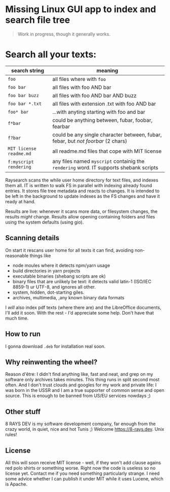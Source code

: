 # Missing Linux GUI app to index and search file tree

> Work in progress, though it generally works.

# Search all your texts:

| search string           | meaning                                                                                |
|-------------------------|----------------------------------------------------------------------------------------|
| `foo`                   | all files where with `foo`                                                             |
| `foo bar`               | all files with foo AND bar                                                             |
| `foo bar buzz`          | all files with foo AND bar AND buzz                                                    |
| `foo bar *.txt`         | all files with extension .txt with foo AND bar                                         |
| `foo* bar`              | ...with anyting starting with foo and bar                                              |
| `f*bar`                 | could be anything between, fubar, foobar, fearbar                                      |
| `f?bar`                 | could be any single character between, fubar, febar, but _not foorbar_ (2 chars)       |
| `MIT license readme.md` | all readme.md files that cope with MIT license                                         |
| `f:myscript rendering`  | any files named `myscript` containig the `rendering` word. IT supports shebank scripts |

Raysearch scans the while user home directory for text files, and indexes them all. IT is written to walk FS in parallel
with indexing already found entries. It stores file tree metadata and reacts to changes. It is intended to be left in
the background to update indexes as the FS changes and have it ready at hand.

Results are live: whenever it scans more data, or filesystem changes, the results _might_ change. Results allow opening containing folders and files using the system defaults (using gio).

## Scanning details

On start it rescans user home for all texts it can find, avoiding non-reasonable things like

- node moules where it detects npm/yarn usage
- build directories in yarn projects
- executable binaries (shebang scripts are ok)
- binary files that are unlikely be text: it detects valid latin-1 (ISO/IEC 8859-1) ur UTF-8, and ignores all other.
- system, hidden, dot-starting giles.
- archives, multimedia, ,any known binary data formats

I _will_ also index pdf texts (where there are) and the LibreOffice documents, I'll add it soon. With the rest - I'd appreciate some help. Don't have that much time.

## How to run

I gonna download `.deb` for installation real soon.

## Why reinwenting the wheel?

Reason d'être: I didn't find anything like, fast and neat, and grep on my software only archives takes minutes. This
thing runs in split second most often. And I don't trust clouds and googles for my work and private life: I was born in
the USSR and I am a true supporter of common sense and open source. This is enough to be banned from US/EU services
nowdays ;)

## Other stuff

8 RAYS DEV is my software development company, far enough from the crazy world, in quiet, nice and hot Tunis ;)
Welcome https://8-rays.dev. Unix rules!

## License

All this will soon receive MIT license - well, if they won't add clause agains red polo shirts or something worse. Right
now the code is useless so no license yet. Contact me if you need something particularly strange. I need some advice whether I can publish it under MIT while it uses Lucene, which is Apache.